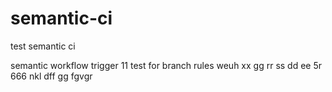 # semantic-ci

test semantic ci

semantic workflow trigger
11
test for branch rules
weuh
xx
gg
rr
ss
dd
ee
5r
666
 nkl
dff
gg
fgvgr
